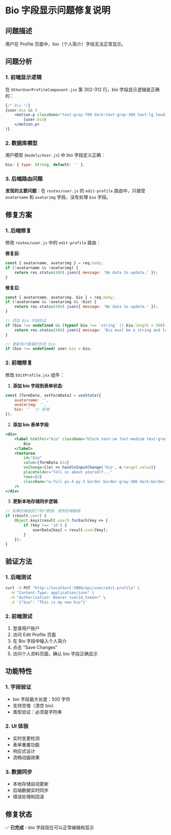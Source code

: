 # Bio 字段显示问题修复说明

## 问题描述
用户在 Profile 页面中，bio（个人简介）字段无法正常显示。

## 问题分析

### 1. 前端显示逻辑
在 `OtherUserProfileComponent.jsx` 第 302-312 行，bio 字段显示逻辑是正确的：
```jsx
{/* Bio */}
{user.bio && (
    <motion.p className="text-gray-700 dark:text-gray-300 text-lg leading-relaxed mb-4">
        {user.bio}
    </motion.p>
)}
```

### 2. 数据库模型
用户模型 (`models/User.js`) 中 bio 字段定义正确：
```javascript
bio: { type: String, default: '' },
```

### 3. 后端路由问题
**发现的主要问题**：在 `routes/user.js` 的 `edit-profile` 路由中，只接受 `avatarname` 和 `avatarimg` 字段，没有处理 `bio` 字段。

## 修复方案

### 1. 后端修复
修改 `routes/user.js` 中的 `edit-profile` 路由：

**修复前**:
```javascript
const { avatarname, avatarimg } = req.body;
if (!avatarname && !avatarimg) {
    return res.status(400).json({ message: 'No data to update.' });
}
```

**修复后**:
```javascript
const { avatarname, avatarimg, bio } = req.body;
if (!avatarname && !avatarimg && !bio) {
    return res.status(400).json({ message: 'No data to update.' });
}

// 添加 bio 字段验证
if (bio !== undefined && (typeof bio !== 'string' || bio.length > 500)) {
    return res.status(400).json({ message: 'Bio must be a string and less than 500 characters.' });
}

// 更新用户数据时包含 bio
if (bio !== undefined) user.bio = bio;
```

### 2. 前端修复
修改 `EditProfile.jsx` 组件：

1. **添加 bio 字段到表单状态**:
```javascript
const [formData, setFormData] = useState({
    avatarname: '',
    avatarimg: '',
    bio: ''  // 新增
});
```

2. **添加 bio 表单字段**:
```jsx
<div>
    <label htmlFor="bio" className="block text-sm font-medium text-gray-700 dark:text-gray-300 mb-2">
        Bio
    </label>
    <textarea
        id="bio"
        value={formData.bio}
        onChange={(e) => handleInputChange('bio', e.target.value)}
        placeholder="Tell us about yourself..."
        rows={4}
        className="w-full px-4 py-3 border border-gray-300 dark:border-gray-600 dark:bg-gray-800 dark:text-white rounded-lg focus:ring-2 focus:ring-blue-500 focus:border-transparent transition-colors duration-200 resize-none"
    />
</div>
```

3. **更新本地存储同步逻辑**:
```javascript
// 如果后端返回了用户数据，使用后端数据
if (result.user) {
    Object.keys(result.user).forEach(key => {
        if (key !== 'id') {
            userData[key] = result.user[key];
        }
    });
}
```

## 验证方法

### 1. 后端测试
```bash
curl -X PUT "http://localhost:3000/api/user/edit-profile" \
  -H "Content-Type: application/json" \
  -H "Authorization: Bearer <valid_token>" \
  -d '{"bio": "This is my new bio"}'
```

### 2. 前端测试
1. 登录用户账户
2. 访问 Edit Profile 页面
3. 在 Bio 字段中输入个人简介
4. 点击 "Save Changes"
5. 访问个人资料页面，确认 bio 字段正确显示

## 功能特性

### 1. 字段验证
- bio 字段最大长度：500 字符
- 支持空值（清空 bio）
- 类型验证：必须是字符串

### 2. UI 体验
- 实时变更检测
- 表单重置功能
- 响应式设计
- 流畅动画效果

### 3. 数据同步
- 本地存储自动更新
- 后端数据实时同步
- 错误处理和回滚

## 修复状态
✅ **已完成** - bio 字段现在可以正常编辑和显示

